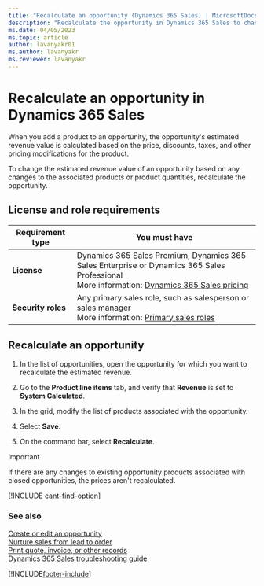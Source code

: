 ```yaml
---
title: "Recalculate an opportunity (Dynamics 365 Sales) | MicrosoftDocs"
description: "Recalculate the opportunity in Dynamics 365 Sales to change the estimated revenue of an opportunity based on any changes you've made to the associated products or product quantities."
ms.date: 04/05/2023
ms.topic: article
author: lavanyakr01
ms.author: lavanyakr
ms.reviewer: lavanyakr
---
```

# Recalculate an opportunity in Dynamics 365 Sales

When you add a product to an opportunity, the opportunity's estimated revenue value is calculated based on the price, discounts, taxes, and other pricing modifications for the product.

To change the estimated revenue value of an opportunity based on any changes to the associated products or product quantities, recalculate the opportunity.

## License and role requirements
| Requirement type | You must have |  
|-----------------------|---------|
| **License** | Dynamics 365 Sales Premium, Dynamics 365 Sales Enterprise or Dynamics 365 Sales Professional <br>More information: [Dynamics 365 Sales pricing](https://dynamics.microsoft.com/sales/pricing/) |
| **Security roles** | Any primary sales role, such as salesperson or sales manager<br>  More information: [Primary sales roles](security-roles-for-sales.md#primary-sales-roles)|


## Recalculate an opportunity

1. In the list of opportunities, open the opportunity for which you want to recalculate the estimated revenue.

2. Go to the **Product line items** tab, and verify that **Revenue** is set to **System Calculated**.

3. In the grid, modify the list of products associated with the opportunity.

4. Select **Save**.

5. On the command bar, select **Recalculate**.

> [!IMPORTANT]
> If there are any changes to existing opportunity products associated with closed opportunities, the prices aren't recalculated.

[!INCLUDE [cant-find-option](../includes/cant-find-option.md)]

### See also  

[Create or edit an opportunity](../sales-enterprise/create-edit-opportunity-sales.md)  
[Nurture sales from lead to order](../sales-enterprise/nurture-sales-from-lead-order-sales.md)   
[Print quote, invoice, or other records](print-records.md)  
[Dynamics 365 Sales troubleshooting guide](troubleshooting.md)  




[!INCLUDE[footer-include](../includes/footer-banner.md)]

